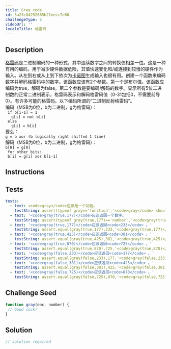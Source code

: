 ```yaml
---
title: Gray code
id: 5a23c84252665b21eecc7e80
challengeType: 5
videoUrl: ''
localeTitle: 格雷码
---
```


## Description
<section id="description"> <a href="https://en.wikipedia.org/wiki/Gray code">格雷码</a>是二进制编码的一种形式，其中连续数字之间的转换仅相差一位。这是一种有用的编码，用于减少硬件数据危险，其值快速变化和/或连接到较慢的硬件作为输入。从左到右或从上到下依次为<a href="https://en.wikipedia.org/wiki/Karnaugh map">卡诺图</a>生成输入也很有用。创建一个函数来编码数字并解码格雷码中的数字。该函数应该有2个参数。第一个是布尔值。该函数应编码为true，解码为false。第二个参数是要编码/解码的数字。显示所有5位二进制数的正常二进制表示，格雷码表示和解码格雷码值（0-31包括0，不需要前导0）。有许多可能的格雷码。以下编码所谓的“二进制反射格雷码”。 <br>编码（MSB为0位，b为二进制，g为格雷码）： <code><br> if b[i-1] = 1 <br> <span style="padding-left:1em">g[i] = not b[i]</span> <br> else <br> <span style="padding-left:1em">g[i] = b[i]</span> <br></code>要么： <br> <code>g = b xor (b logically right shifted 1 time)</code> <br>解码（MSB为0位，b为二进制，g为格雷码）： <br> <code>b[0] = g[0] <br> for other bits: <br> b[i] = g[i] xor b[i-1] <br></code> </section>

## Instructions
<section id="instructions">
</section>

## Tests
<section id='tests'>

```yml
tests:
  - text: <code>gray</code>应该是一个功能。
    testString: assert(typeof gray=='function','<code>gray</code> should be a function.');
  - text: '<code>gray(true,177)</code>应该返回一个数字。'
    testString: assert(typeof gray(true,177)=='number','<code>gray(true,177)</code> should return a number.');
  - text: '<code>gray(true,177)</code>应该返回<code>233</code> 。'
    testString: assert.equal(gray(true,177),233,'<code>gray(true,177)</code> should return <code>233</code>.');
  - text: '<code>gray(true,425)</code>应该返回<code>381</code> 。'
    testString: assert.equal(gray(true,425),381,'<code>gray(true,425)</code> should return <code>381</code>.');
  - text: '<code>gray(true,870)</code>应该返回<code>725</code> 。'
    testString: assert.equal(gray(true,870),725,'<code>gray(true,870)</code> should return <code>725</code>.');
  - text: '<code>gray(false,233)</code>应该返回<code>177</code> 。'
    testString: assert.equal(gray(false,233),177,'<code>gray(false,233)</code> should return <code>177</code>.');
  - text: '<code>gray(false,381)</code>应该返回<code>425</code> 。'
    testString: assert.equal(gray(false,381),425,'<code>gray(false,381)</code> should return <code>425</code>.');
  - text: '<code>gray(false,725)</code>应该返回<code>870</code> 。'
    testString: assert.equal(gray(false,725),870,'<code>gray(false,725)</code> should return <code>870</code>.');

```

</section>

## Challenge Seed
<section id='challengeSeed'>

<div id='js-seed'>

```js
function gray(enc, number) {
 // Good luck!
}

```

</div>



</section>

## Solution
<section id='solution'>

```js
// solution required
```
</section>
